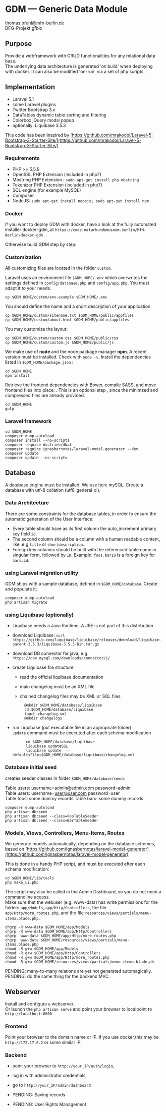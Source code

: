 # GDM — Generic Data Module
thomas.pfuhl@mfn-berlin.de   
DFG-Projekt gfbio   

## Purpose
Provide a webframework with CRUD functionalities for any relational data base.  
The underlying data architecture is generated 'on build' when deploying with docker.
It can also be modified 'on-run' via a set of php scripts.

## Implementation
- Laravel 5.1
- some Laravel plugins
- Twitter Bootstrap 3.x
- DataTables dynamic table sorting and filtering
- Colorbox jQuery modal popup
- optionally: Liquibase 3.5.3

This code has been inspired by 
[https://github.com/mrakodol/Laravel-5-Bootstrap-3-Starter-Site/](https://github.com/mrakodol/Laravel-5-Bootstrap-3-Starter-Site/)

### Requirements

- PHP >= 5.5.9
- OpenSSL PHP Extension (included in php7)
- Mbstring PHP Extension : `sudo apt-get install php-mbstring`   
- Tokenizer PHP Extension (included in php7)
- SQL engine (for example MySQL)
- Composer
- NodeJS:  `sudo apt-get install nodejs; sudo apt-get install npm`


### Docker
If you want to deploy GDM with docker, have a look at the fully automated installer docker-gdm,
at `https://code.naturkundemuseum.berlin/MfN-Berlin/docker-gdm` . 


Otherwise build GDM step by step:


### Customization

All customizing files are located in the folder ``custom``.

Laravel uses an environment file ``$GDM_HOME/.env`` which overwrites
the settings defined in  ``config/database.php`` and ``config/app.php``.
You must adapt it to your needs.

    cp $GDM_HOME/custom/env.example $GDM_HOME/.env

You should define the name and a short description of your application:

    cp $GDM_HOME/custom/sitename.txt $GDM_HOME/public/appfiles
    cp $GDM_HOME/custom/about.html $GDM_HOME/public/appfiles

You may customize the layout:

    cp $GDM_HOME/custom/custom.css $GDM_HOME/public/css
    cp $GDM_HOME/custom/custom.js $GDM_HOME/public/js

We make use of **node** and the node package manager **npm**.
A recent version must be installed. Check with ``node -v``.
Install the dependencies listed in ``$GDM_HOME/package.json`` :

    cd $GDM_HOME 
    npm install   

Retrieve the frontend dependencies with Bower, compile SASS, and move frontend files into place:  .
This is an optional step , since the minimzed and compressed files are already provided.

    cd $GDM_HOME 
    gulp

### Laravel framework

    cd $GDM_HOME 
    composer dump-autoload
    composer install --no-scripts
    composer require doctrine/dbal  
    composer require ignasbernotas/laravel-model-generator --dev
    composer update  
    composer update --no-scripts

## Database 

A database engine must be installed. We use here mySQL.
Create a database with utf-8 collation (utf8_general_ci).

### Data Architecture

There are some constraints for the database tables, 
in order to ensure the automatic generation of the User Interface:

- Every table should have as its first column the auto_increment primary key field  `id`.
- The second column should be a column with a human readable content, like .e.g `title` or `shortdescription`.
- Foreign key columns should be built with the referenced table name in singular form, followed by `ID`.
Example: `foos.barID` is a foreign key for `bars.id`.

### using Laravel migration utility

GDM ships with a sample database, defined in `$GDM_HOME/database`. Create and populate it:

    composer dump-autoload
    php artisan migrate  


### using Liquibase (optionally)

- Liquibase needs a Java Runtime. A JRE is not part of this distribution.
- download Liquibase: `curl https://github.com/liquibase/liquibase/releases/download/liquibase-parent-3.5.3/liquibase-3.5.3-bin.tar.gz`
- download DB connector for java, e.g. `https://dev.mysql.com/downloads/connector/j/`
- create Liquibase file structure  
    - read the official liquibase documentation 
    - main changelog must be an XML file   
    - chained changelog files may be XML or SQL files   
 
            @mkdir $GDM_HOME/database/liquibase   
            cd $GDM_HOME/database/liquibase   
            touch changelog.xml   
            @mkdir changelogs   

- run Liquibase (put executable file in an appropriate folder)  
`update` command must be executed after each schema modification

            cd $GDM_HOME/database/liquibase   
            liquibase updateSQL   
            liquibase update  --defaultsFile=$GDM_HOME/database/liquibase/changelog.xml

### Database initial seed
creates seeder classes in folder ``$GDM_HOME/database/seeds``

Table users: username=admin@admin.com   password=admin  
Table users: username=user@user.com   password=user  
Table foos: some dummy records
Table bars: some dummy records

    composer dump-autoload
    php artisan db:seed  
    php artisan db:seed --class=FooTableSeeder
    php artisan db:seed --class=BarTableSeeder


### Models, Views, Controllers, Menu-Items, Routes
    
We generate models automatically, depending on the database schemes,    
based on [https://github.com/ignasbernotas/laravel-model-generator](https://github.com/ignasbernotas/laravel-model-generator)

This is done in a handy PHP script, and must be executed after each schema modification: 

    cd $GDM_HOME/lib/tools
    php make_ui.php

The script may also be called in the Admin Dashboard, so you do not need a commandline access.   
Make sure that the webuser (e.g. www-data) has write permissions for the folders 
`app/Models`, 
`app/Http/Controllers`,
the file `app/Http/more_routes.php`,
and the file `resources/views/partials/menu-items.blade.php`.

    chgrp -R www-data $GDM_HOME/app/Models
    chgrp -R www-data $GDM_HOME/app/Http/Controllers
    chgrp  www-data $GDM_HOME/app/Http/more_routes.php
    chgrp  www-data $GDM_HOME/resources/views/partials/menu-items.blade.php
    chmod -R g+w $GDM_HOME/app/Models
    chmod -R g+w $GDM_HOME/app/Http/Controllers
    chmod -R g+w $GDM_HOME/app/Http/more_routes.php
    chmod -R g+w $GDM_HOME/resources/views/partials/menu-items.blade.ph


PENDING: many-to-many relations are yet not generated automagically.   
PENDING: do the same thing for the backend MVC.  




## Webserver
Install and configure a webserver.  
Or launch the `php artisan serve` and point your browser to localpoint to `http://localhost:8000`

### Frontend
Point your browser to the domain name or IP.
If you use docker,this may be ``http://172.17.0.2`` or some similar IP.

### Backend
- point your browser to ``http://your_IP/auth/login``,
- log in with administrator credentials,
- go to ``http://your_IP/admin/dashboard``

- PENDING: Saving records 
- PENDING: User Rights Management


